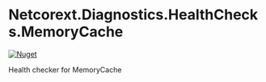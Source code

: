 # Netcorext.Diagnostics.HealthChecks.MemoryCache

[![Nuget](https://img.shields.io/nuget/v/Netcorext.Diagnostics.HealthChecks.MemoryCache)](https://www.nuget.org/packages/Netcorext.Diagnostics.HealthChecks.MemoryCache)

Health checker for MemoryCache
